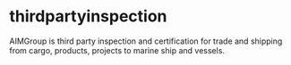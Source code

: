 # thirdpartyinspection
AIMGroup is third party inspection and certification for trade and shipping from cargo, products, projects to marine ship and vessels.
